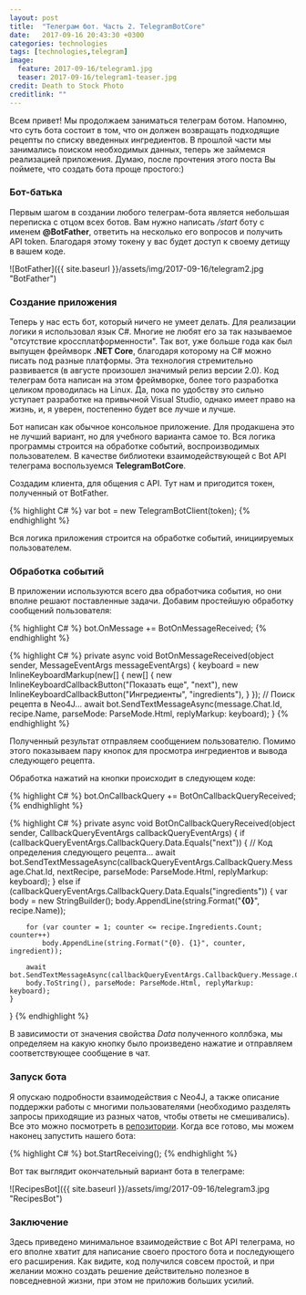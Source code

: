 ```yaml
---
layout: post
title:  "Телеграм бот. Часть 2. TelegramBotCore"
date:   2017-09-16 20:43:30 +0300
categories: technologies
tags: [technologies,telegram]
image:
  feature: 2017-09-16/telegram1.jpg
  teaser: 2017-09-16/telegram1-teaser.jpg
credit: Death to Stock Photo
creditlink: ""
---
```


Всем привет! Мы продолжаем заниматься телеграм ботом. Напомню, что суть бота состоит в том, что он должен возвращать подходящие рецепты по списку введенных ингредиентов. В прошлой части мы занимались поиском необходимых данных, теперь же займемся реализацией приложения. Думаю, после прочтения этого поста Вы поймете, что создать бота проще простого:)

### Бот-батька

Первым шагом в создании любого телеграм-бота является небольшая переписка с отцом всех ботов. Вам нужно написать */start* боту с именем **@BotFather**, ответить на несколько его вопросов и получить API token. Благодаря этому токену у вас будет доступ к своему детищу в вашем коде.

![BotFather]({{ site.baseurl }}/assets/img/2017-09-16/telegram2.jpg "BotFather")

### Создание приложения

Теперь у нас есть бот, который ничего не умеет делать. Для реализации логики я использовал язык C#. Многие не любят его за так называемое "отсутствие кроссплатформенности". Так вот, уже больше года как был выпущен фреймворк **.NET Core**, благодаря которому на C# можно писать под разные платформы. Эта технология стремительно развивается (в августе произошел значимый релиз версии 2.0). Код телеграм бота написан на этом фреймворке, более того разработка целиком проводилась на Linux. Да, пока по удобству это сильно уступает разработке на привычной Visual Studio, однако имеет право на жизнь, и, я уверен, постепенно будет все лучше и лучше.

Бот написан как обычное консольное приложение. Для продакшена это не лучший вариант, но для учебного варианта самое то. Вся логика программы строится на обработке событий, воспроизводимых пользователем. В качестве библиотеки взаимодействующей с Bot API телеграма воспользуемся **TelegramBotCore**.

Создадим клиента, для общения с API. Тут нам и пригодится токен, полученный от BotFather.

{% highlight C# %}
var bot = new TelegramBotClient(token);
{% endhighlight %}

Вся логика приложения строится на обработке событий, инициируемых пользователем.

### Обработка событий

В приложении используются всего два обработчика события, но они вполне решают поставленные задачи. Добавим простейшую обработку сообщений пользователя:

{% highlight C# %}
bot.OnMessage += BotOnMessageReceived;
{% endhighlight %}

{% highlight C# %}
private async void BotOnMessageReceived(object sender, MessageEventArgs messageEventArgs)
{
    keyboard = new InlineKeyboardMarkup(new[]
    {
        new[]
        {
            new InlineKeyboardCallbackButton("Показать еще", "next"),
            new InlineKeyboardCallbackButton("Ингредиенты", "ingredients"),
        }
    });
    // Поиск рецепта в Neo4J...
    await bot.SendTextMessageAsync(message.Chat.Id, recipe.Name, 
                        parseMode: ParseMode.Html, replyMarkup: keyboard);
}
{% endhighlight %}

Полученный результат отправляем сообщением пользователю. Помимо этого показываем пару кнопок для просмотра ингредиентов и вывода следующего рецепта.

Обработка нажатий на кнопки происходит в следующем коде:

{% highlight C#  %}
bot.OnCallbackQuery += BotOnCallbackQueryReceived;
{% endhighlight %}

{% highlight C# %}
private async void BotOnCallbackQueryReceived(object sender, CallbackQueryEventArgs callbackQueryEventArgs)
{
    if (callbackQueryEventArgs.CallbackQuery.Data.Equals("next"))
    {
        // Код определения следующего рецепта...
        await bot.SendTextMessageAsync(callbackQueryEventArgs.CallbackQuery.Message.Chat.Id, 
        nextRecipe, parseMode: ParseMode.Html, replyMarkup: keyboard);
    }
    else if (callbackQueryEventArgs.CallbackQuery.Data.Equals("ingredients"))
    {
        var body = new StringBuilder();
        body.AppendLine(string.Format("<b>{0}</b>", recipe.Name));

        for (var counter = 1; counter <= recipe.Ingredients.Count; counter++)
            body.AppendLine(string.Format("{0}. {1}", counter, ingredient));

        await bot.SendTextMessageAsync(callbackQueryEventArgs.CallbackQuery.Message.Chat.Id, 
        body.ToString(), parseMode: ParseMode.Html, replyMarkup: keyboard);
    }
}
{% endhighlight %}

В зависимости от значения свойства *Data* полученного коллбэка, мы определяем на какую кнопку было произведено нажатие и отправляем соответствующее сообщение в чат. 

### Запуск бота

Я опускаю подробности взаимодействия с Neo4J, а также описание поддержки работы с многими пользователями (необходимо разделять запросы приходящие из разных чатов, чтобы ответы не смешивались). Все это можно посмотреть в [репозитории](https://github.com/AlexeyKalina/RecipesTelegramBot). Когда все готово, мы можем наконец запустить нашего бота:

{% highlight C#  %}
bot.StartReceiving();
{% endhighlight %}

Вот так выглядит окончательный вариант бота в телеграме:

![RecipesBot]({{ site.baseurl }}/assets/img/2017-09-16/telegram3.jpg "RecipesBot")

### Заключение

Здесь приведено минимальное взаимодействие с Bot API телеграма, но его вполне хватит для написание своего простого бота и последующего его расширения. Как видите, код получился совсем простой, и при желании можно создать решение действительно полезное в повседневной жизни, при этом не приложив больших усилий.

